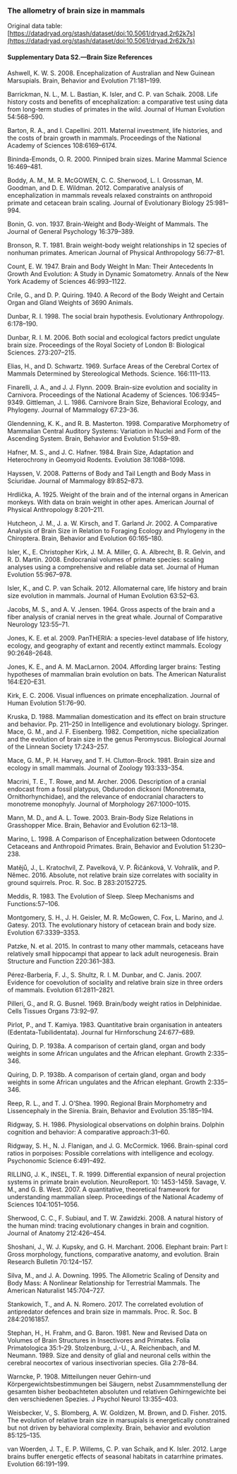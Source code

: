 ### The allometry of brain size in mammals

Original data table:  
[https://datadryad.org/stash/dataset/doi:10.5061/dryad.2r62k7s](https://datadryad.org/stash/dataset/doi:10.5061/dryad.2r62k7s)

#### Supplementary Data S2.—Brain Size References

Ashwell, K. W. S. 2008. Encephalization of Australian and New Guinean Marsupials. Brain, Behavior and Evolution 71:181–199.

Barrickman, N. L., M. L. Bastian, K. Isler, and C. P. van Schaik. 2008. Life history costs and benefits of encephalization: a comparative test using data from long-term studies of primates in the wild. Journal of Human Evolution 54:568–590.

Barton, R. A., and I. Capellini. 2011. Maternal investment, life histories, and the costs of brain growth in mammals. Proceedings of the National Academy of Sciences 108:6169–6174.

Bininda-Emonds, O. R. 2000. Pinniped brain sizes. Marine Mammal Science 16:469–481.

Boddy, A. M., M. R. McGOWEN, C. C. Sherwood, L. I. Grossman, M. Goodman, and D. E. Wildman. 2012. Comparative analysis of encephalization in mammals reveals relaxed constraints on anthropoid primate and cetacean brain scaling. Journal of Evolutionary Biology 25:981–994.

Bonin, G. von. 1937. Brain-Weight and Body-Weight of Mammals. The Journal of General Psychology 16:379–389.

Bronson, R. T. 1981. Brain weight-body weight relationships in 12 species of nonhuman primates. American Journal of Physical Anthropology 56:77–81.

Count, E. W. 1947. Brain and Body Weight In Man: Their Antecedents In Growth And Evolution: A Study in Dynamic Somatometry. Annals of the New York Academy of Sciences 46:993–1122.

Crile, G., and D. P. Quiring. 1940. A Record of the Body Weight and Certain Organ and Gland Weights of 3690 Animals.

Dunbar, R. I. 1998. The social brain hypothesis. Evolutionary Anthropology. 6:178–190.

Dunbar, R. I. M. 2006. Both social and ecological factors predict ungulate brain size. Proceedings of the Royal Society of London B: Biological Sciences. 273:207–215.

Elias, H., and D. Schwartz. 1969. Surface Areas of the Cerebral Cortex of Mammals Determined by Stereological Methods. Science. 166:111–113.

Finarelli, J. A., and J. J. Flynn. 2009. Brain-size evolution and sociality in Carnivora. Proceedings of the National Academy of Sciences. 106:9345–9349.
Gittleman, J. L. 1986. Carnivore Brain Size, Behavioral Ecology, and Phylogeny. Journal of Mammalogy 67:23–36.

Glendenning, K. K., and R. B. Masterton. 1998. Comparative Morphometry of Mammalian Central Auditory Systems: Variation in Nuclei and Form of the Ascending System. Brain, Behavior and Evolution 51:59–89.

Hafner, M. S., and J. C. Hafner. 1984. Brain Size, Adaptation and Heterochrony in Geomyoid Rodents. Evolution 38:1088–1098.

Hayssen, V. 2008. Patterns of Body and Tail Length and Body Mass in Sciuridae. Journal of Mammalogy 89:852–873.

Hrdlička, A. 1925. Weight of the brain and of the internal organs in American monkeys. With data on brain weight in other apes. American Journal of Physical Anthropology 8:201–211.

Hutcheon, J. M., J. a. W. Kirsch, and T. Garland Jr. 2002. A Comparative Analysis of Brain Size in Relation to Foraging Ecology and Phylogeny in the Chiroptera. Brain, Behavior and Evolution 60:165–180.

Isler, K., E. Christopher Kirk, J. M. A. Miller, G. A. Albrecht, B. R. Gelvin, and R. D. Martin. 2008. Endocranial volumes of primate species: scaling analyses using a comprehensive and reliable data set. Journal of Human Evolution 55:967–978.

Isler, K., and C. P. van Schaik. 2012. Allomaternal care, life history and brain size evolution in mammals. Journal of Human Evolution 63:52–63.

Jacobs, M. S., and A. V. Jensen. 1964. Gross aspects of the brain and a fiber analysis of cranial nerves in the great whale. Journal of Comparative Neurology 123:55–71.

Jones, K. E. et al. 2009. PanTHERIA: a species-level database of life history, ecology, and geography of extant and recently extinct mammals. Ecology 90:2648–2648.

Jones, K. E., and A. M. MacLarnon. 2004. Affording larger brains: Testing hypotheses of mammalian brain evolution on bats. The American Naturalist 164:E20–E31.

Kirk, E. C. 2006. Visual influences on primate encephalization. Journal of Human Evolution 51:76–90.

Kruska, D. 1988. Mammalian domestication and its effect on brain structure and behavior. Pp. 211–250 in Intelligence and evolutionary biology. Springer.
Mace, G. M., and J. F. Eisenberg. 1982. Competition, niche specialization and the evolution of brain size in the genus Peromyscus. Biological Journal of the Linnean Society 17:243–257.

Mace, G. M., P. H. Harvey, and T. H. Clutton-Brock. 1981. Brain size and ecology in small mammals. Journal of Zoology 193:333–354.

Macrini, T. E., T. Rowe, and M. Archer. 2006. Description of a cranial endocast from a fossil platypus, Obdurodon dicksoni (Monotremata, Ornithorhynchidae), and the relevance of endocranial characters to monotreme monophyly. Journal of Morphology 267:1000–1015.

Mann, M. D., and A. L. Towe. 2003. Brain-Body Size Relations in Grasshopper Mice. Brain, Behavior and Evolution 62:13–18.

Marino, L. 1998. A Comparison of Encephalization between Odontocete Cetaceans and Anthropoid Primates. Brain, Behavior and Evolution 51:230–238.

Matějů, J., L. Kratochvíl, Z. Pavelková, V. P. Řičánková, V. Vohralík, and P. Němec. 2016. Absolute, not relative brain size correlates with sociality in ground squirrels. Proc. R. Soc. B 283:20152725.

Meddis, R. 1983. The Evolution of Sleep. Sleep Mechanisms and Functions:57–106.

Montgomery, S. H., J. H. Geisler, M. R. McGowen, C. Fox, L. Marino, and J. Gatesy. 2013. The evolutionary history of cetacean brain and body size. Evolution 67:3339–3353.

Patzke, N. et al. 2015. In contrast to many other mammals, cetaceans have relatively small hippocampi that appear to lack adult neurogenesis. Brain Structure and Function 220:361–383.

Pérez-Barbería, F. J., S. Shultz, R. I. M. Dunbar, and C. Janis. 2007. Evidence for coevolution of sociality and relative brain size in three orders of mammals. Evolution 61:2811–2821.

Pilleri, G., and R. G. Busnel. 1969. Brain/body weight ratios in Delphinidae. Cells Tissues Organs 73:92–97.

Pirlot, P., and T. Kamiya. 1983. Quantitative brain organisation in anteaters (Edentata-Tubilidentata). Journal fur Hirnforschung 24:677–689.

Quiring, D. P. 1938a. A comparison of certain gland, organ and body weights in some African ungulates and the African elephant. Growth 2:335–346.

Quiring, D. P. 1938b. A comparison of certain gland, organ and body weights in some African ungulates and the African elephant. Growth 2:335–346.

Reep, R. L., and T. J. O’Shea. 1990. Regional Brain Morphometry and Lissencephaly in the Sirenia. Brain, Behavior and Evolution 35:185–194.

Ridgway, S. H. 1986. Physiological observations on dolphin brains. Dolphin cognition and behavior: A comparative approach:31–60.

Ridgway, S. H., N. J. Flanigan, and J. G. McCormick. 1966. Brain-spinal cord ratios in porpoises: Possible correlations with intelligence and ecology. Psychonomic Science 6:491–492.

RILLING, J. K., INSEL, T. R. 1999. Differential expansion of neural projection systems in primate brain evolution. NeuroReport.  10: 1453-1459.
Savage, V. M., and G. B. West. 2007. A quantitative, theoretical framework for understanding mammalian sleep. Proceedings of the National Academy of Sciences 104:1051–1056.

Sherwood, C. C., F. Subiaul, and T. W. Zawidzki. 2008. A natural history of the human mind: tracing evolutionary changes in brain and cognition. Journal of Anatomy 212:426–454.

Shoshani, J., W. J. Kupsky, and G. H. Marchant. 2006. Elephant brain: Part I: Gross morphology, functions, comparative anatomy, and evolution. Brain Research Bulletin 70:124–157.

Silva, M., and J. A. Downing. 1995. The Allometric Scaling of Density and Body Mass: A Nonlinear Relationship for Terrestrial Mammals. The American Naturalist 145:704–727.

Stankowich, T., and A. N. Romero. 2017. The correlated evolution of antipredator defences and brain size in mammals. Proc. R. Soc. B 284:20161857.

Stephan, H., H. Frahm, and G. Baron. 1981. New and Revised Data on Volumes of Brain Structures in Insectivores and Primates. Folia Primatologica 35:1–29.
Stolzenburg, J.-U., A. Reichenbach, and M. Neumann. 1989. Size and density of glial and neuronal cells within the cerebral neocortex of various insectivorian species. Glia 2:78–84.

Warncke, P. 1908. Mitteilungen neuer Gehirn-und Körpergewichtsbestimmungen bei Säugern, nebst Zusammmenstellung der gesamten bisher beobachteten absoluten und relativen Gehirngewichte bei den verschiedenen Spezies. J Psychol Neurol 13:355–403.

Weisbecker, V., S. Blomberg, A. W. Goldizen, M. Brown, and D. Fisher. 2015. The evolution of relative brain size in marsupials is energetically constrained but not driven by behavioral complexity. Brain, behavior and evolution 85:125–135.

van Woerden, J. T., E. P. Willems, C. P. van Schaik, and K. Isler. 2012. Large brains buffer energetic effects of seasonal habitats in catarrhine primates. Evolution 66:191–199.

